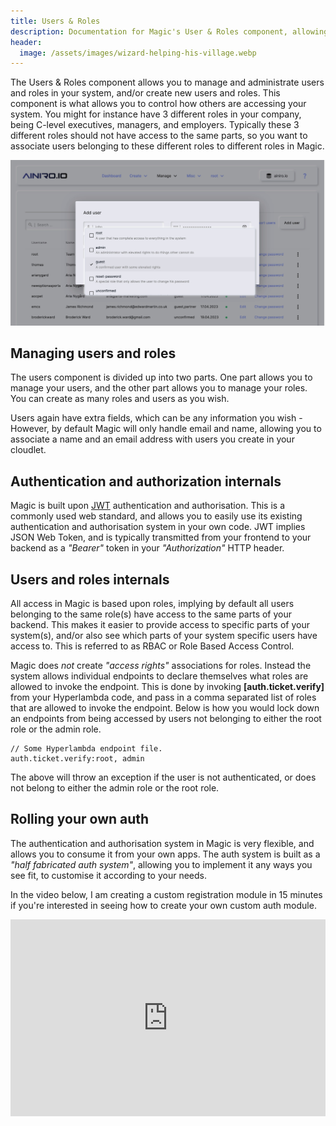 ```yaml
---
title: Users & Roles
description: Documentation for Magic's User & Roles component, allowing you to use an RBAC-based authentication and authorisation mechanism for your own code.
header:
  image: /assets/images/wizard-helping-his-village.webp
---
```


The Users & Roles component allows you to manage and administrate users and roles in your system, and/or create new users and roles. This component is what allows you to control how others are accessing your system. You might for instance have 3 different roles in your company, being C-level executives, managers, and employers. Typically these 3 different roles should not have access to the same parts, so you want to associate users belonging to these different roles to different roles in Magic.

![Screenshot of how to create a new user in Magic](/images/auth.jpg)

## Managing users and roles

The users component is divided up into two parts. One part allows you to manage your users, and the other part allows you to manage your roles. You can create as many roles and users as you wish.

Users again have extra fields, which can be any information you wish - However, by default Magic will only handle email and name, allowing you to associate a name and an email address with users you create in your cloudlet.

## Authentication and authorization internals

Magic is built upon [JWT](https://jwt.io) authentication and authorisation. This is a commonly used web standard, and allows you to easily use its existing authentication and authorisation system in your own code. JWT implies JSON Web Token, and is typically transmitted from your frontend to your backend as a _"Bearer"_ token in your _"Authorization"_ HTTP header.

## Users and roles internals

All access in Magic is based upon roles, implying by default all users belonging to the same role(s) have access to the same parts of your backend. This makes it easier to provide access to specific parts of your system(s), and/or also see which parts of your system specific users have access to. This is referred to as RBAC or Role Based Access Control.

Magic does _not_ create _"access rights"_ associations for roles. Instead the system allows individual endpoints to declare themselves what roles are allowed to invoke the endpoint. This is done by invoking **[auth.ticket.verify]** from your Hyperlambda code, and pass in a comma separated list of roles that are allowed to invoke the endpoint. Below is how you would lock down an endpoints from being accessed by users not belonging to either the root role or the admin role.

```
// Some Hyperlambda endpoint file.
auth.ticket.verify:root, admin
```

The above will throw an exception if the user is not authenticated, or does not belong to either the admin role or the root role.

## Rolling your own auth

The authentication and authorisation system in Magic is very flexible, and allows you to consume it from your own apps. The auth system is built as a _"half fabricated auth system"_, allowing you to implement it any ways you see fit, to customise it according to your needs.

In the video below, I am creating a custom registration module in 15 minutes if you're interested in seeing how to create your own custom auth module.

<iframe style="margin-left: auto; margin-right: auto; width: 560px; max-width: 100%; display: block;" width="560" height="315" src="https://www.youtube.com/embed/Ntunzh-DdaY" frameborder="0" allow="autoplay; encrypted-media" allowfullscreen></iframe>

